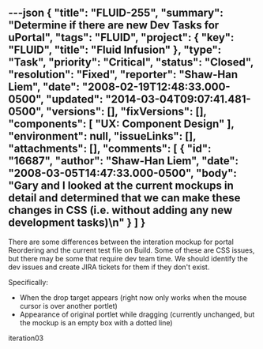 ---json
{
  "title": "FLUID-255",
  "summary": "Determine if there are new Dev Tasks for uPortal",
  "tags": "FLUID",
  "project": {
    "key": "FLUID",
    "title": "Fluid Infusion"
  },
  "type": "Task",
  "priority": "Critical",
  "status": "Closed",
  "resolution": "Fixed",
  "reporter": "Shaw-Han Liem",
  "date": "2008-02-19T12:48:33.000-0500",
  "updated": "2014-03-04T09:07:41.481-0500",
  "versions": [],
  "fixVersions": [],
  "components": [
    "UX: Component Design"
  ],
  "environment": null,
  "issueLinks": [],
  "attachments": [],
  "comments": [
    {
      "id": "16687",
      "author": "Shaw-Han Liem",
      "date": "2008-03-05T14:47:33.000-0500",
      "body": "Gary and I looked at the current mockups in detail and determined that we can make these changes in CSS (i.e. without adding any new development tasks)\n"
    }
  ]
}
---
There are some differences between the interation mockup for portal Reordering and the current test file on Build. Some of these are CSS issues, but there may be some that require dev team time. We should identify the dev issues and create JIRA tickets for them if they don't exist.

Specifically:

* When the drop target appears (right now only works when the mouse cursor is over another portlet)
* Appearance of original portlet while dragging (currently unchanged, but the mockup is an empty box with a dotted line)

iteration03

        